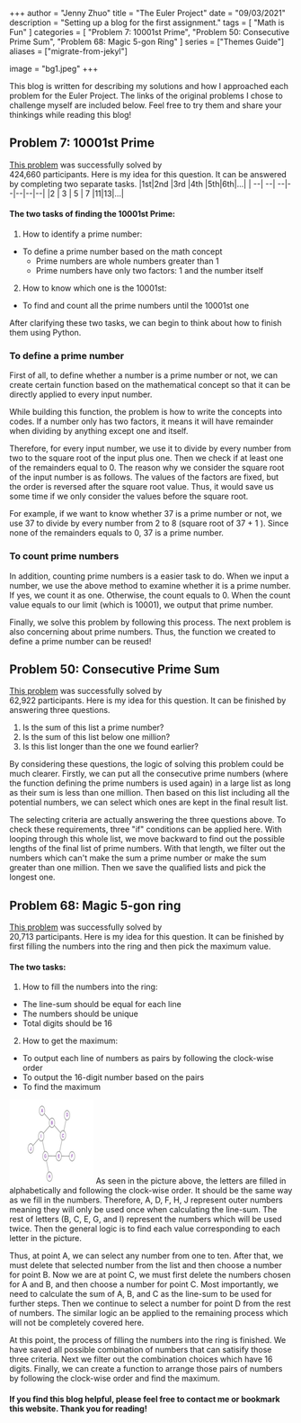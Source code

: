 +++
author = "Jenny Zhuo"
title = "The Euler Project"
date = "09/03/2021"
description = "Setting up a blog for the first assignment."
tags = [
    "Math is Fun"
]
categories = [
    "Problem 7: 10001st Prime",
    "Problem 50: Consecutive Prime Sum",
    "Problem 68: Magic 5-gon Ring"
]
series = ["Themes Guide"]
aliases = ["migrate-from-jekyl"]

image = "bg1.jpeg"
+++

This blog is written for describing my solutions and how I approached each problem for the Euler Project. The links of the original problems I chose to challenge myself are included below. Feel free to try them and share your thinkings while reading this blog!  

## **Problem 7: 10001st Prime**

[This problem](https://projecteuler.net/problem=7) was successfully solved by 	
424,660 participants. Here is my idea for this question. It can be answered by completing two separate tasks.
|1st|2nd |3rd |4th |5th|6th|...|
| --| --| --|--|--|--|--|
|2 | 3 | 5 | 7 |11|13|...|


#### **The two tasks of finding the 10001st Prime:** 
1. How to identify a prime number:
* To define a prime number based on the math concept
  * Prime numbers are whole numbers greater than 1
  * Prime numbers have only two factors: 1 and the number itself
2. How to know which one is the 10001st:
* To find and count all the prime numbers until the 10001st one

After clarifying these two tasks, we can begin to think about how to finish them using Python.  
### **To define a prime number**
First of all, to define whether a number is a prime number or not, we can create certain function based on the mathematical concept so that it can be directly applied to every input number.   

While building this function, the problem is how to write the concepts into codes. If a number only has two factors, it means it will have remainder when dividing by anything except one and itself. 

Therefore, for every input number, we use it to divide by every number from two to the square root of the input plus one. Then we check if at least one of the remainders equal to 0. The reason why we consider the square root of the input number is as follows. The values of the factors are fixed, but the order is reversed after the square root value. Thus, it would save us some time if we only consider the values before the square root.

For example, if we want to know whether 37 is a prime number or not, we use 37 to divide by every number from 2 to 8 (square root of 37 + 1 ). Since none of the remainders equals to 0, 37 is a prime number.

### **To count prime numbers**
In addition, counting prime numbers is a easier task to do. When we input a number, we use the above method to examine whether it is a prime number. If yes, we count it as one. Otherwise, the count equals to 0. When the count value equals to our limit (which is 10001), we output that prime number.

Finally, we solve this problem by following this process. The next problem is also concerning about prime numbers. Thus, the function we created to define a prime number can be reused!


## **Problem 50: Consecutive Prime Sum**
[This problem](https://projecteuler.net/problem=50) was successfully solved by 	
62,922 participants. Here is my idea for this question. It can be finished by answering three questions.  
1. Is the sum of this list a prime number?
2. Is the sum of this list below one million?
3. Is this list longer than the one we found earlier?  

By considering these questions, the logic of solving this problem could be much clearer. Firstly, we can put all the consecutive prime numbers (where the function defining the prime numbers is used again) in a large list as long as their sum is less than one million. Then based on this list including all the potential numbers, we can select which ones are kept in the final result list.   

The selecting criteria are actually answering the three questions above. To check these requirements, three "if" conditions can be applied here. With looping through this whole list, we move backward to find out the possible lengths of the final list of prime numbers. With that length, we filter out the numbers which can't make the sum a prime number or make the sum greater than one million. Then we save the qualified lists and pick the longest one.


## **Problem 68: Magic 5-gon ring**
[This problem](https://projecteuler.net/problem=68) was successfully solved by 	
20,713 participants. Here is my idea for this question. It can be finished by first filling the numbers into the ring and then pick the maximum value.

#### **The two tasks:** 
1. How to fill the numbers into the ring:
* The line-sum should be equal for each line
* The numbers should be unique
* Total digits should be 16

2. How to get the maximum:
* To output each line of numbers as pairs by following the clock-wise order
* To output the 16-digit number based on the pairs
* To find the maximum

![Magic 5-Gon Ring](problem3.png)
As seen in the picture above, the letters are filled in alphabetically and following the clock-wise order. It should be the same way as we fill in the numbers. Therefore, A, D, F, H, J represent outer numbers meaning they will only be used once when calculating the line-sum. The rest of letters (B, C, E, G, and I) represent the numbers which will be used twice. Then the general logic is to find each value corresponding to each letter in the picture. 

Thus, at point A, we can select any number from one to ten. After that, we must delete that selected number from the list and then choose a number for point B. Now we are at point C, we must first delete the numbers chosen for A and B, and then choose a number for point C. Most importantly, we need to calculate the sum of A, B, and C as the line-sum to be used for further steps. Then we continue to select a number for point D from the rest of numbers. The similar logic an be applied to the remaining process which will not be completely covered here.

At this point, the process of filling the numbers into the ring is finished. We have saved all possible combination of numbers that can satisify those three criteria. Next we filter out the combination choices which have 16 digits. 
Finally, we can create a function to arrange those pairs of numbers by following the clock-wise order and find the maximum.

#### **If you find this blog helpful, please feel free to contact me or bookmark this website. Thank you for reading!**
